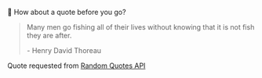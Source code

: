 📣 How about a quote before you go?

> Many men go fishing all of their lives without knowing that it is not fish they are after.
>
> <p>- Henry David Thoreau</p>

Quote requested from [Random Quotes API](https://github.com/lukePeavey/quotable)
